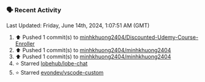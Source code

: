 ### 🗣 Recent Activity

<!--RECENT_ACTIVITY:last_update-->
Last Updated: Friday, June 14th, 2024, 1:07:51 AM (GMT)
<!--RECENT_ACTIVITY:last_update_end-->
<!--RECENT_ACTIVITY:start-->
1. ⬆️ Pushed 1 commit(s) to [minhkhuong2404/Discounted-Udemy-Course-Enroller](https://github.com/minhkhuong2404/Discounted-Udemy-Course-Enroller)<br>
2. ⬆️ Pushed 1 commit(s) to [minhkhuong2404/minhkhuong2404](https://github.com/minhkhuong2404/minhkhuong2404)<br>
3. ⬆️ Pushed 1 commit(s) to [minhkhuong2404/minhkhuong2404](https://github.com/minhkhuong2404/minhkhuong2404)<br>
4. ⭐ Starred [lobehub/lobe-chat](https://github.com/lobehub/lobe-chat)<br>
5. ⭐ Starred [evondev/vscode-custom](https://github.com/evondev/vscode-custom)<br>
<!--RECENT_ACTIVITY:end-->
